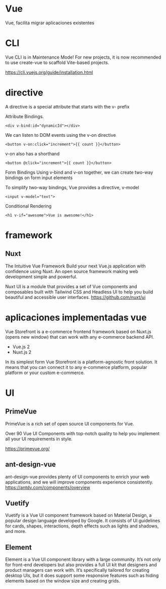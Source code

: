 # Vue

Vue, facilita migrar aplicaciones existentes


# CLI 

Vue CLI is in Maintenance Mode!
For new projects, it is now recommended to use create-vue to scaffold Vite-based projects. 

https://cli.vuejs.org/guide/installation.html

# directive

A directive is a special attribute that starts with the v- prefix

Attribute Bindings. 

```
<div v-bind:id="dynamicId"></div>
```

We can listen to DOM events using the v-on directive
```
<button v-on:click="increment">{{ count }}</button>
```
v-on also has a shorthand
```
<button @click="increment">{{ count }}</button>
```

Form Bindings 
Using v-bind and v-on together, we can create two-way bindings on form input elements

To simplify two-way bindings, Vue provides a directive, v-model
```
<input v-model="text">
```

Conditional Rendering 
```
<h1 v-if="awesome">Vue is awesome!</h1>
```


# framework

## Nuxt 

The Intuitive Vue Framework
Build your next Vue.js application with confidence using Nuxt.
An open source framework making web development simple and powerful.

Nuxt UI is a module that provides a set of Vue components and composables built with Tailwind CSS and Headless UI to help you build beautiful and accessible user interfaces.
https://github.com/nuxt/ui


# aplicaciones implementadas vue

Vue Storefront is a e-commerce frontend framework based on Nuxt.js (opens new window) that can work with any e-commerce backend API. 

- Vue.js 2
- Nuxt.js 2


In its simplest form Vue Storefront is a platform-agnostic front solution. It means that you can connect it to any e-commerce platform, popular platform or your custom e-commerce. 


# UI


## PrimeVue

PrimeVue is a rich set of open source UI components for Vue.

Over 90 Vue UI Components with top-notch quality to help you implement all your UI requirements in style.

https://primevue.org/

## ant-design-vue

ant-design-vue provides plenty of UI components to enrich your web applications, and we will improve components experience consistently.
https://antdv.com/components/overview

## Vuetify

Vuetify is a Vue UI component framework based on Material Design, a popular design language developed by Google. It consists of UI guidelines for cards, shapes, interactions, depth effects such as lights and shadows, and more.

## Element

Element is a Vue UI component library with a large community. It’s not only for front-end developers but also provides a full UI kit that designers and product managers can work with. It’s specifically tailored for creating desktop UIs, but it does support some responsive features such as hiding elements based on the window size and creating grids.


